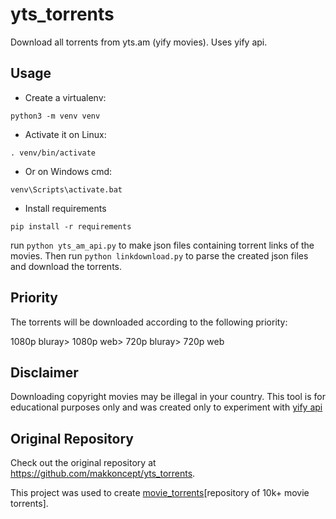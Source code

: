 # yts_torrents

Download all torrents from yts.am (yify movies). Uses yify api.

## Usage

-   Create a virtualenv:

```
python3 -m venv venv
```

-   Activate it on Linux:

```
. venv/bin/activate
```

-   Or on Windows cmd:

```
venv\Scripts\activate.bat
```

-   Install requirements

```
pip install -r requirements
```

run `python yts_am_api.py` to make json files containing torrent links of the movies. Then run `python linkdownload.py`
to parse the created json files and download the torrents.

## Priority

The torrents will be downloaded according to the following priority:

1080p bluray> 1080p web> 720p bluray> 720p web

## Disclaimer

Downloading copyright movies may be illegal in your country. This tool is for educational purposes only and was created only to experiment with [yify api](https://yts.am/api)

## Original Repository

Check out the original repository at https://github.com/makkoncept/yts_torrents.

This project was used to create [movie_torrents](https://github.com/makkoncept/movie_torrents)[repository of 10k+ movie torrents].
